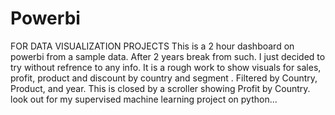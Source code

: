 # Powerbi
FOR DATA VISUALIZATION PROJECTS
This is a 2 hour dashboard on powerbi from a sample data. After 2 years break from such. I just decided to try without refrence to any info.
It is a rough work to show  visuals for sales, profit, product and discount by country and segment . Filtered by Country, Product, and year. 
This is closed by a scroller showing Profit by Country.
look out for my supervised machine learning project on python...
